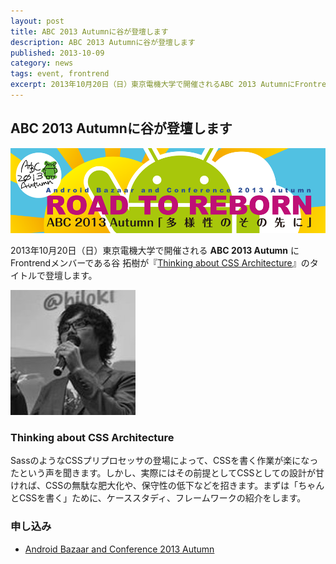 ```yaml
---
layout: post
title: ABC 2013 Autumnに谷が登壇します
description: ABC 2013 Autumnに谷が登壇します
published: 2013-10-09
category: news
tags: event, frontrend
excerpt: 2013年10月20日（日）東京電機大学で開催されるABC 2013 AutumnにFrontrendメンバーである谷 拓樹が『Thinking about CSS Architecture』のタイトルで登壇します。
---
```


## ABC 2013 Autumnに谷が登壇します

![Frontrend x Chrome](/images/2013/1009_head.png)

2013年10月20日（日）東京電機大学で開催される __ABC 2013 Autumn__ にFrontrendメンバーである谷 拓樹が『[Thinking about CSS Architecture](http://www.android-group.jp/conference/abc2013a/conference/academic/#anc_sess33)』のタイトルで登壇します。

![谷 拓樹](/images/speakers/tani.jpg)

### Thinking about CSS Architecture

SassのようなCSSプリプロセッサの登場によって、CSSを書く作業が楽になったという声を聞きます。しかし、実際にはその前提としてCSSとしての設計が甘ければ、CSSの無駄な肥大化や、保守性の低下などを招きます。まずは「ちゃんとCSSを書く」ために、ケーススタディ、フレームワークの紹介をします。

### 申し込み

+ [Android Bazaar and Conference 2013 Autumn](http://www.android-group.jp/conference/abc2013a/)
